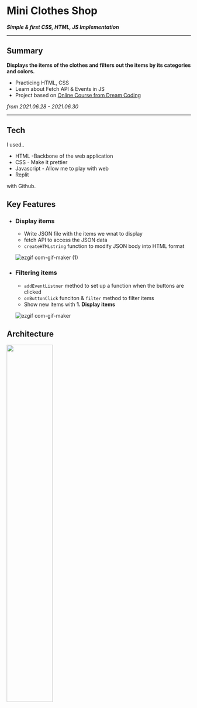 # Mini Clothes Shop
***Simple & first CSS, HTML, JS Implementation***

---
## Summary
**Displays the items of the clothes and filters out the items by its categories and colors.**

- Practicing HTML, CSS
- Learn about Fetch API & Events in JS
- Project based on [Online Course from Dream Coding](https://www.youtube.com/watch?v=We2Kv1HMGvc)

*from 2021.06.28 - 2021.06.30*

----

## Tech

I used..
- HTML -Backbone of the web application
- CSS - Make it prettier
- Javascript - Allow me to play with web
- Replit

with Github.

## Key Features

-  ### Display items 
    - Write JSON file with the items we wnat to display
    - fetch API to access the JSON data 
    - `createHTMLstring` function to modify JSON body into HTML format 

    ![ezgif com-gif-maker (1)](https://user-images.githubusercontent.com/60536942/123971293-e01a4e00-d9f4-11eb-99b1-44a800acd9af.gif)

- ### Filtering items 
    - `addEventListner` method to set up a function when the buttons are clicked
    - `onButtonClick` funciton & `filter` method to filter items 
    - Show new items with **1. Display items**

    ![ezgif com-gif-maker](https://user-images.githubusercontent.com/60536942/123970309-f96eca80-d9f3-11eb-871b-b4bde5873830.gif)

## Architecture
   <img src= "https://user-images.githubusercontent.com/60536942/123974240-72bbec80-d9f7-11eb-9e82-7cf68354f897.jpeg" width = 50% height = 50%>



